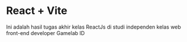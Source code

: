# React + Vite

Ini adalah hasil tugas akhir kelas ReactJs di studi independen kelas web front-end developer Gamelab ID
